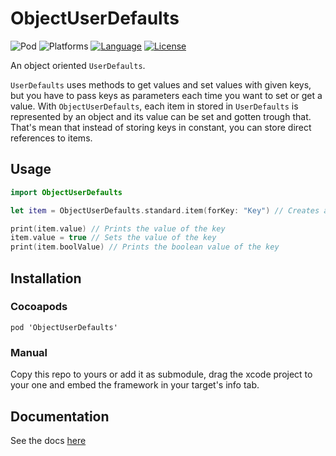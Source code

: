 # ObjectUserDefaults

![Pod](https://cocoapod-badges.herokuapp.com/v/ObjectUserDefaults/badge.png) ![Platforms](https://cocoapod-badges.herokuapp.com/p/ObjectUserDefaults/badge.png) [![Language](https://img.shields.io/badge/Language-Swift-orange.svg)](https://swift.org) [![License](https://img.shields.io/github/license/mashape/apistatus.svg)](https://github.com/ColdGrub1384/ObjectUserDefaults/blob/master/LICENSE)

An object oriented `UserDefaults`.

`UserDefaults` uses methods to get values and set values with given keys, but you have to pass keys as parameters each time you want to set or get a value. With `ObjectUserDefaults`, each item in stored in `UserDefaults` is represented by an object and its value can be set and gotten trough that. That's mean that instead of storing keys in constant, you can store direct references to items.

## Usage

```swift
import ObjectUserDefaults

let item = ObjectUserDefaults.standard.item(forKey: "Key") // Creates a reference to the key "Key"

print(item.value) // Prints the value of the key
item.value = true // Sets the value of the key
print(item.boolValue) // Prints the boolean value of the key
```

## Installation

### Cocoapods

`pod 'ObjectUserDefaults'`

### Manual

Copy this repo to yours or add it as submodule, drag the xcode project to your one and embed the framework in your target's info tab.

## Documentation

See the docs [here](https://coldgrub1384.github.io/ObjectUserDefaults)
